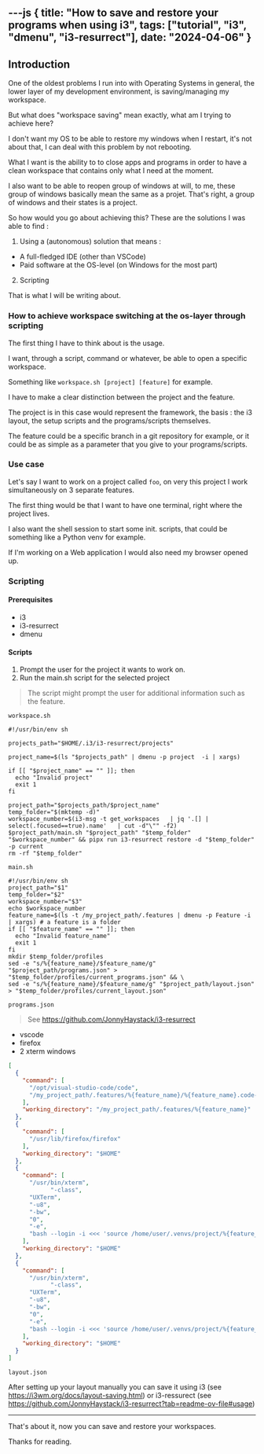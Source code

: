 ---js
{
  title: "How to save and restore your programs when using i3",
  tags: ["tutorial", "i3", "dmenu", "i3-resurrect"],
  date: "2024-04-06"
}
---

## Introduction

One of the oldest problems I run into with Operating Systems in general, the lower layer of my development environment, is saving/managing my workspace.

But what does "workspace saving" mean exactly, what am I trying to achieve here?

I don't want my OS to be able to restore my windows when I restart, it's not about that, I can deal with this problem by not rebooting.

What I want is the ability to to close apps and programs in order to have a clean workspace that contains only what I need at the moment.

I also want to be able to reopen group of windows at will, to me, these group of windows basically mean the same as a projet. That's right, a group of windows and their states is a project.

So how would you go about achieving this? These are the solutions I was able to find :

1. Using a (autonomous) solution that means :
  - A full-fledged IDE (other than VSCode)
  - Paid software at the OS-level (on Windows for the most part)

2. Scripting

That is what I will be writing about.

### How to achieve workspace switching at the os-layer through scripting

The first thing I have to think about is the usage.

I want, through a script, command or whatever, be able to open a specific workspace.

Something like ``workspace.sh [project] [feature]`` for example.

I have to make a clear distinction between the project and the feature.

The project is in this case would represent the framework, the basis : the i3 layout, the setup scripts and the programs/scripts themselves.

The feature could be a specific branch in a git repository for example, or it could be as simple as a parameter that you give to your programs/scripts.

### Use case

Let's say I want to work on a project called ``foo``, on very this project I work simultaneously on 3 separate features.

The first thing would be that I want to have one terminal, right where the project lives.

I also want the shell session to start some init. scripts, that could be something like a Python venv for example.

If I'm working on a Web application I would also need my browser opened up.

### Scripting

#### Prerequisites

- i3
- i3-resurrect
- dmenu

#### Scripts

1. Prompt the user for the project it wants to work on.
2. Run the main.sh script for the selected project
> The script might prompt the user for additional information such as the feature.

```workspace.sh```
```shell
#!/usr/bin/env sh

projects_path="$HOME/.i3/i3-resurrect/projects"

project_name=$(ls "$projects_path" | dmenu -p project  -i | xargs)

if [[ "$project_name" == "" ]]; then
  echo "Invalid project"
  exit 1
fi

project_path="$projects_path/$project_name"
temp_folder="$(mktemp -d)"
workspace_number=$(i3-msg -t get_workspaces   | jq '.[] | select(.focused==true).name'   | cut -d"\"" -f2)
$project_path/main.sh "$project_path" "$temp_folder" "$workspace_number" && pipx run i3-resurrect restore -d "$temp_folder" -p current
rm -rf "$temp_folder"
```

```main.sh```
```shell
#!/usr/bin/env sh
project_path="$1"
temp_folder="$2"
workspace_number="$3"
echo $workspace_number
feature_name=$(ls -t /my_project_path/.features | dmenu -p Feature -i | xargs) # a feature is a folder
if [[ "$feature_name" == "" ]]; then
  echo "Invalid feature_name"
  exit 1
fi
mkdir $temp_folder/profiles
sed -e "s/%{feature_name}/$feature_name/g" "$project_path/programs.json" > "$temp_folder/profiles/current_programs.json" && \ 
sed -e "s/%{feature_name}/$feature_name/g" "$project_path/layout.json" > "$temp_folder/profiles/current_layout.json"
```

```programs.json```
> See https://github.com/JonnyHaystack/i3-resurrect
- vscode
- firefox
- 2 xterm windows

```json
[
  {
    "command": [
      "/opt/visual-studio-code/code",
      "/my_project_path/.features/%{feature_name}/%{feature_name}.code-workspace"
    ],
    "working_directory": "/my_project_path/.features/%{feature_name}"
  },
  {
    "command": [
      "/usr/lib/firefox/firefox"
    ],
    "working_directory": "$HOME"
  },
  {
    "command": [
      "/usr/bin/xterm",
			"-class",
      "UXTerm",
      "-u8",
      "-bw",
      "0",
      "-e",
      "bash --login -i <<< 'source /home/user/.venvs/project/%{feature_name}/bin/activate; exec </dev/tty'"
    ],
    "working_directory": "$HOME"
  },
  {
    "command": [
      "/usr/bin/xterm",
			"-class",
      "UXTerm",
      "-u8",
      "-bw",
      "0",
      "-e",
      "bash --login -i <<< 'source /home/user/.venvs/project/%{feature_name}/bin/activate; exec </dev/tty'"
    ],
    "working_directory": "$HOME"
  }
]
```

```layout.json```

After setting up your layout manually you can save it using i3 (see https://i3wm.org/docs/layout-saving.html) or i3-ressurect (see https://github.com/JonnyHaystack/i3-resurrect?tab=readme-ov-file#usage)

---

That's about it, now you can save and restore your workspaces.


Thanks for reading.
